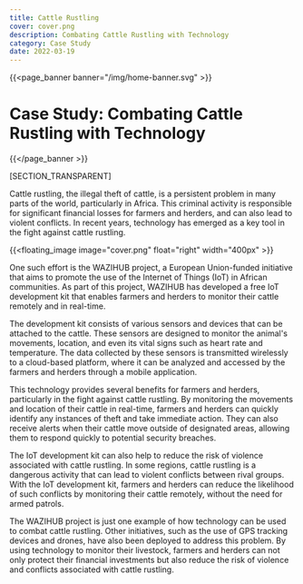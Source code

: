 ```yaml
---
title: Cattle Rustling
cover: cover.png
description: Combating Cattle Rustling with Technology
category: Case Study
date: 2022-03-19
---
```


{{<page_banner banner="/img/home-banner.svg" >}}

# Case Study: Combating Cattle Rustling with Technology

{{</page_banner >}}

[SECTION_TRANSPARENT]

Cattle rustling, the illegal theft of cattle, is a persistent problem in many parts of the world, particularly in Africa. This criminal activity is responsible for significant financial losses for farmers and herders, and can also lead to violent conflicts. In recent years, technology has emerged as a key tool in the fight against cattle rustling.

{{<floating_image image="cover.png" float="right" width="400px" >}}

One such effort is the WAZIHUB project, a European Union-funded initiative that aims to promote the use of the Internet of Things (IoT) in African communities. As part of this project, WAZIHUB has developed a free IoT development kit that enables farmers and herders to monitor their cattle remotely and in real-time.

The development kit consists of various sensors and devices that can be attached to the cattle. These sensors are designed to monitor the animal's movements, location, and even its vital signs such as heart rate and temperature. The data collected by these sensors is transmitted wirelessly to a cloud-based platform, where it can be analyzed and accessed by the farmers and herders through a mobile application.

This technology provides several benefits for farmers and herders, particularly in the fight against cattle rustling. By monitoring the movements and location of their cattle in real-time, farmers and herders can quickly identify any instances of theft and take immediate action. They can also receive alerts when their cattle move outside of designated areas, allowing them to respond quickly to potential security breaches.

The IoT development kit can also help to reduce the risk of violence associated with cattle rustling. In some regions, cattle rustling is a dangerous activity that can lead to violent conflicts between rival groups. With the IoT development kit, farmers and herders can reduce the likelihood of such conflicts by monitoring their cattle remotely, without the need for armed patrols.

The WAZIHUB project is just one example of how technology can be used to combat cattle rustling. Other initiatives, such as the use of GPS tracking devices and drones, have also been deployed to address this problem. By using technology to monitor their livestock, farmers and herders can not only protect their financial investments but also reduce the risk of violence and conflicts associated with cattle rustling.